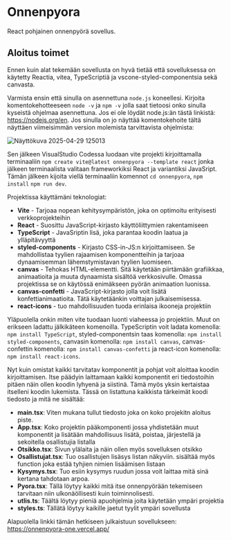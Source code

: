 # Onnenpyora
React pohjainen onnenpyörä sovellus.

## Aloitus toimet

Ennen kuin alat tekemään sovellusta on hyvä tietää että sovelluksessa on käytetty Reactia, vitea, TypeScriptiä ja vscone-styled-componentsia sekä canvasta.

Varmista ensin että sinulla on asennettuna `node.js` koneellesi. Kirjoita komentokehotteeseen `node -v` ja `npm -v` jolla saat tietoosi onko sinulla kyseistä ohjelmaa asennettuna. Jos ei ole löydät node.js:än tästä linkistä: https://nodejs.org/en. Jos sinulla on jo näyttää komentokehoite tältä näyttäen viimeisimmän version molemista tarvittavista ohjelmista:


![Näyttökuva 2025-04-29 125013](https://github.com/user-attachments/assets/612a53dd-12fc-407a-a812-30e38b4f196e)

Sen jälkeen VisualStudio Codessa luodaan vite projekti kirjoittamalla terminaaliin `npm create vite@latest onnenpyora --template react` jonka jälkeen terminaalista valitaan frameworkiksi React ja variantiksi JavaSript. Tämän jälkeen kijoita viellä terminaaliin komennot `cd onnenpyora`, `npm install` `npm run dev`.

Projektissa käyttämäni teknologiat:
* **Vite** - Tarjoaa nopean kehitysympäristön, joka on optimoitu erityisesti verkkoprojekteihin
* **React** - Suosittu JavaScript-kirjasto käyttöliittymien rakentamiseen
* **TypeScript** - JavaSriptin lisä, joka parantaa koodin laatua ja ylläpitävyyttä
* **styled-components** - Kirjasto CSS-in-JS:n kirjoittamiseen. Se mahdollistaa tyylien rajaamisen komponentteihin ja tarjoaa dynaamisemman lähemstymistavan tyylien luomiseen.
* **canvas** - Tehokas HTML-elementti. Sitä käytetään piirtämään grafiikkaa, animaatioita ja muuta dynaamista sisältöä verkkosivulle. Omassa projektissa se on käytössä enimäkseen pyörän animaation luonissa.
* **canvas-confetti** - JavaScript-kirjasto jolla voit lisätä konfettianimaatioita. Tätä käytetäänkin voittajan julkaisemisessa.
* **react-icons** - tuo mahdollisuuden tuoda erinlaisa ikooneja projektiin

Yläpuolella onkin miten vite tuodaan luonti viaheessa jo projektiin. Muut on erikseen ladattu jälkikäteen komenoilla. TypeScriptin voit ladata komenolla: `npm install TypeScript`, styled-componentsin taas komenolla: `npm install styled-components`, canvasin komenolla: `npm install canvas`, canvas-confettin komenolla: `npm install canvas-confetti` ja react-icon komenolla: `npm install react-icons`.

Nyt kuin omistat kaikki tarvitatav komponentit ja pohjat voit aloittaa koodin kirjoittamisen. Itse päädyin laittamaan kaikki komponentit eri tiedostoihin pitäen näin ollen koodin lyhyenä ja siistinä. Tämä myös yksin kertaistaa itselleni koodin lukemista. Tässä on listattuna kaikkista tärkeimät koodi tiedosto ja mitä ne sisältää:

* **main.tsx**: Viten mukana tullut tiedosto joka on koko projekitn aloitus piste.
* **App.tsx**: Koko projektin pääkomponenti jossa yhdistetään muut komponentit ja lisätään mahdollisuus lisätä, poistaa, järjestellä ja sekoitella osallistujia listalla
* **Otsikko.tsx**: Sivun ylälaita ja näin ollen myös sovelluksen otsikko
* **Osallistujat.tsx**: Tuo osallistujen lisäsys listan näkyviin. sisältää myös function joka estää tyhjien nimien lisäämisen listaan
* **Kysymys.tsx**: Tuo esiin kysymys ruudun jossa voit laittaa mitä sinä kertana tahdotaan arpoa.
* **Pyora.tsx**: Tällä löytyy kaikki mitä itse onnenpyörään tekemiseen tarvitaan niin ulkonäöllisesti kuin toiminnolisesti.
* **utlis.ts**: Täältä löytyy pieniä apuohjelmia joita käytetään ympäri projektia
* **styles.ts**: Tällätä löytyy kaikille jaetut tyylit ympäri sovellusta

Alapuolella linkki tämän hetkiseen julkaistuun sovellukseen:
https://onnenpyora-one.vercel.app/
